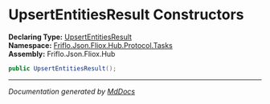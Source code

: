 ﻿<!--  
  <auto-generated>   
    The contents of this file were generated by a tool.  
    Changes to this file may be list if the file is regenerated  
  </auto-generated>   
-->

# UpsertEntitiesResult Constructors

**Declaring Type:** [UpsertEntitiesResult](../index.md)  
**Namespace:** [Friflo.Json.Fliox.Hub.Protocol.Tasks](../../index.md)  
**Assembly:** Friflo.Json.Fliox.Hub

```csharp
public UpsertEntitiesResult();
```
___

*Documentation generated by [MdDocs](https://github.com/ap0llo/mddocs)*
